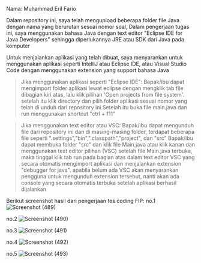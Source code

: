 Nama: Muhammad Eril Fario

Dalam repository ini, saya telah mengupload beberapa folder file Java dengan nama yang berurutan sesuai nomor soal,
Dalam pengerjaan tugas ini, saya menggunakan bahasa Java dengan text editor "Eclipse IDE for Java Developers" sehingga diperlukannya JRE atau SDK dari Java pada komputer

Untuk menjalankan aplikasi yang telah dibuat, saya menyarankan untuk menggunakan aplikasi seperti IntelliJ atau Eclipse IDE, 
atau Visual Studio Code dengan menggunakan extension yang support bahasa Java

>Jika menggunakan aplikasi seperti "Eclipse IDE":
  Bapak/ibu dapat mengimport folder aplikasi lewat eclipse dengan mengklik tab file dibagian kiri atas, 
  lalu klik pilihan 'Open projects from file system'. setelah itu klik directory dan pilih folder aplikasi sesuai nomor yang telah di unduh dari repository ini
  Setelah itu buka file main.java dan run menggunakan shortcut "ctrl + f11"

>Jika menggunakan text editor atau VSC:
  Bapak/ibu dapat mengunduh file dari repository ini dan di masing-masing folder, 
  terdapat beberapa file seperti ".settings","bin",".classpath","project", dan "src"
  Bapak/ibu dapat membuka folder "src" dan klik file Main.java atau klik kanan dan menggunakan text editor pilihan (VSC)
  setelah file Main.java terbuka, maka tinggal klik tab run pada bagian atas dalam text editor VSC yang secara otomatis
  mengimport aplikasi dan menjalankan extension "debugger for java". apabila belum ada VSC akan menyarankan pengguna untuk
  mengunduh extension tersebut, nanti akan ada console yang secara otomatis terbuka setelah aplikasi berhasil dijalankan
  
  

Berikut screenshot hasil dari pengerjaan tes coding FIP:
no.1
![Screenshot (489)](https://user-images.githubusercontent.com/85010681/201470156-99600261-a9ed-4690-839d-beff20abb339.png)

no.2
![Screenshot (490)](https://user-images.githubusercontent.com/85010681/201470158-61c12a7c-646d-4c7c-8edc-cf3508dcf493.png)

no.3
![Screenshot (491)](https://user-images.githubusercontent.com/85010681/201470159-09f7ee34-5888-41fd-b476-071720cfb773.png)

no.4
![Screenshot (492)](https://user-images.githubusercontent.com/85010681/201470162-da9fd4ca-04f2-4072-90c0-5c9ab94c0390.png)

no.5
![Screenshot (493)](https://user-images.githubusercontent.com/85010681/201470165-b6fc3ced-f9c5-4b42-9ce7-e4c395d24d22.png)


